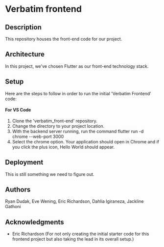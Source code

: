 # Verbatim frontend

## Description

This repository houses the front-end code for our project.

## Architecture

In this project, we've chosen Flutter as our front-end technology stack.

## Setup

Here are the steps to follow in order to run the initial 'Verbatim Frontend' code:

#### For VS Code

1. Clone the 'verbatim_front-end' repository.
2. Change the directory to your project location.
3. With the backend server running, run the command flutter run -d chrome --web-port 3000
4. Select the chrome option. Your application should open in Chrome and if you click the plus icon, Hello World should appear.


## Deployment

This is still something we need to figure out.

## Authors

Ryan Dudak, Eve Wening, Eric Richardson, Dahlia Igiraneza, Jackline Gathoni

## Acknowledgments

- Eric Richardson (For not only creating the initial starter code for this frontend project but also taking the lead in its overall setup.)
